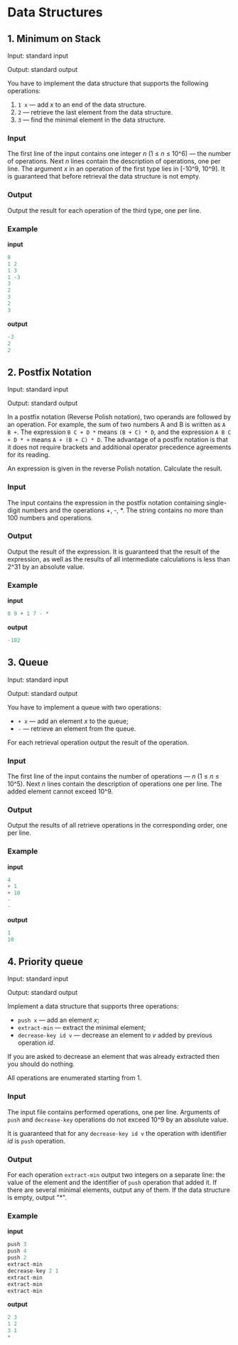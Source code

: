 # Data Structures

## 1. Minimum on Stack

Input: standard input

Output: standard output

You have to implement the data structure that supports the following operations:

1. `1 x` — add _x_ to an end of the data structure.
2. `2` — retrieve the last element from the data structure.
3. `3` — find the minimal element in the data structure.

### Input

The first line of the input contains one integer _n_ (1 ≤ _n_ ≤ 10^6) — the number of operations. Next _n_ lines contain the description of operations, one per line. The argument _x_ in an operation of the first type lies in [-10^9, 10^9]. It is guaranteed that before retrieval the data structure is not empty.

### Output

Output the result for each operation of the third type, one per line.

### Example

**input**
```c++
8
1 2
1 3
1 -3
3
2
3
2
3
```

**output**
```c++
-3
2
2
```

## 2. Postfix Notation

Input: standard input

Output: standard output

In a postfix notation (Reverse Polish notation), two operands are followed by an operation. For example, the sum of two numbers A and B is written as `A B +`. The expression `B C + D *` means `(B + C) * D`, and the expression `A B C + D * +` means `A + (B + C) * D`. The advantage of a postfix notation is that it does not require brackets and additional operator precedence agreements for its reading.

An expression is given in the reverse Polish notation. Calculate the result.

### Input

The input contains the expression in the postfix notation containing single-digit numbers and the operations +, -, *. The string contains no more than 100 numbers and operations.

### Output

Output the result of the expression. It is guaranteed that the result of the expression, as well as the results of all intermediate calculations is less than 2^31 by an absolute value.

### Example

**input**
```c++
8 9 + 1 7 - *
```

**output**
```c++
-102
```

## 3. Queue

Input: standard input

Output: standard output

You have to implement a queue with two operations:

* `+ x` — add an element _x_ to the queue;
* `-` — retrieve an element from the queue.

For each retrieval operation output the result of the operation.

### Input

The first line of the input contains the number of operations — _n_ (1 ≤ _n_ ≤ 10^5). Next _n_ lines contain the description of operations one per line. The added element cannot exceed 10^9.

### Output

Output the results of all retrieve operations in the corresponding order, one per line.

### Example

**input**
```c++
4
+ 1
+ 10
-
-
```

**output**
```c++
1
10
```

## 4. Priority queue

Input: standard input

Output: standard output

Implement a data structure that supports three operations:

* `push x` — add an element _x_;
* `extract-min` — extract the minimal element;
* `decrease-key id v` — decrease an element to _v_ added by previous operation _id_.

If you are asked to decrease an element that was already extracted then you should do nothing.

All operations are enumerated starting from 1.

### Input

The input file contains performed operations, one per line. Arguments of `push` and `decrease-key` operations do not exceed 10^9 by an absolute value.

It is guaranteed that for any `decrease-key id v` the operation with identifier _id_ is `push` operation.

### Output

For each operation `extract-min` output two integers on a separate line: the value of the element and the identifier of `push` operation that added it. If there are several minimal elements, output any of them. If the data structure is empty, output "*".

### Example

**input**
```c++
push 3
push 4
push 2
extract-min
decrease-key 2 1
extract-min
extract-min
extract-min
```

**output**
```c++
2 3
1 2
3 1
*
```
